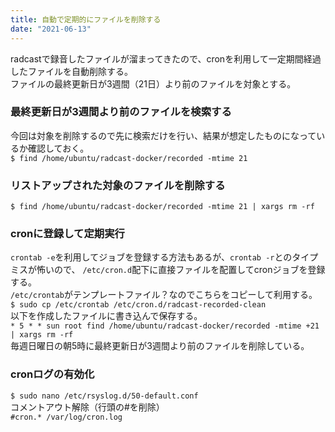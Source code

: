 ```yaml
---
title: 自動で定期的にファイルを削除する
date: "2021-06-13"
---
```

radcastで録音したファイルが溜まってきたので、cronを利用して一定期間経過したファイルを自動削除する。  
ファイルの最終更新日が3週間（21日）より前のファイルを対象とする。  

### 最終更新日が3週間より前のファイルを検索する  
今回は対象を削除するので先に検索だけを行い、結果が想定したものになっているか確認しておく。  
`$ find /home/ubuntu/radcast-docker/recorded -mtime 21`

### リストアップされた対象のファイルを削除する  
`$ find /home/ubuntu/radcast-docker/recorded -mtime 21 | xargs rm -rf`

### cronに登録して定期実行
`crontab -e`を利用してジョブを登録する方法もあるが、`crontab -r`とのタイプミスが怖いので、
`/etc/cron.d`配下に直接ファイルを配置してcronジョブを登録する。  
`/etc/crontab`がテンプレートファイル？なのでこちらをコピーして利用する。  
`$ sudo cp /etc/crontab /etc/cron.d/radcast-recorded-clean`  
以下を作成したファイルに書き込んで保存する。  
`* 5 * * sun root find /home/ubuntu/radcast-docker/recorded -mtime +21 | xargs rm -rf`  
毎週日曜日の朝5時に最終更新日が3週間より前のファイルを削除している。  

### cronログの有効化
`$ sudo nano /etc/rsyslog.d/50-default.conf`  
コメントアウト解除（行頭の#を削除）  
`#cron.* /var/log/cron.log`
